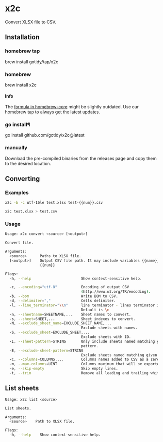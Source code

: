 # x2c

Convert XLSX file to CSV.

## Installation

### homebrew tap

brew install gotidy/tap/x2c

### homebrew

brew install x2c

#### Info 

The [formula in homebrew-core](https://github.com/Homebrew/homebrew-core/blob/master/Formula/x2c.rb) might be slightly outdated. Use our homebrew tap to always get the latest updates.

### go install¶

go install github.com/gotidy/x2c@latest

### manually

Download the pre-compiled binaries from the releases page and copy them to the desired location.

## Converting

### Examples

```sh
x2c -b -c utf-16le test.xlsx test-{{num}}.csv
```

```sh
x2c test.xlsx > test.csv
```

### Usage

```sh
Usage: x2c convert <source> [<output>]

Convert file.

Arguments:
  <source>      Paths to XLSX file.
  [<output>]    Output CSV file path. It may include variables {{name}} and
                {{num}}

Flags:
  -h, --help                       Show context-sensitive help.

  -c, --encoding="utf-8"           Encoding of output CSV
                                   (http://www.w3.org/TR/encoding).
  -b, --bom                        Write BOM to CSV.
  -d, --delimiter=","              Cells delimiter.
  -l, --line_terminator="\\n"      line terminator - lines terminator in CSV.
                                   Default is \n
  -n, --sheetname=SHEETNAME,...    Sheet names to convert.
  -s, --sheet=SHEET,...            Sheet indexes to convert.
  -N, --exclude_sheet_name=EXCLUDE_SHEET_NAME,...
                                   Exclude sheets with names.
  -S, --exclude_sheet=EXCLUDE_SHEET,...
                                   Exclude sheets with ID.
  -I, --sheet-pattern=STRING       Only include sheets named matching given
                                   pattern.
  -E, --exclude-sheet-pattern=STRING
                                   Exclude sheets named matching given pattern.
  -C, --columns=COLUMNS,...        Columns names added to CSV as a zero row.
  -m, --max-columns=UINT           Columns maximum that will be exported.
  -e, --skip-empty                 Skip empty lines.
  -t, --trim                       Remove all leading and trailing white space.
```

## List sheets

```sh
Usage: x2c list <source>

List sheets.

Arguments:
  <source>    Path to XLSX file.

Flags:
  -h, --help    Show context-sensitive help.
```
